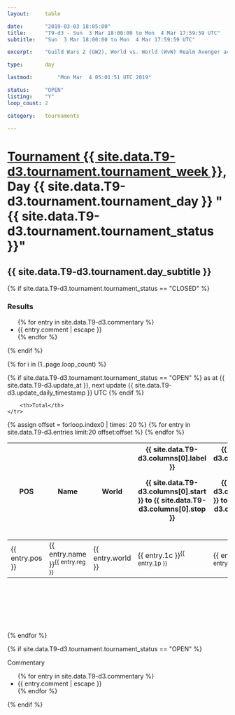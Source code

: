 ```yaml
---
layout: 	table

date: 		"2019-03-03 18:05:00"
title: 		"T9-d3 - Sun  3 Mar 18:00:00 to Mon  4 Mar 17:59:59 UTC"
subtitle: 	"Sun  3 Mar 18:00:00 to Mon  4 Mar 17:59:59 UTC"

excerpt:    "Guild Wars 2 (GW2), World vs. World (WvW) Realm Avenger achivement Tournament. \"Every Kill Counts\""

type:       day

lastmod: 		"Mon Mar  4 05:01:51 UTC 2019"

status:     "OPEN"
listing:    "Y"
loop_count: 2

category: 	tournaments

---
```

<div class="table_header">
    <h1><a href="{{ site.data.T9-d3.tournament.week_url }}">Tournament {{ site.data.T9-d3.tournament.tournament_week }}</a>, Day {{ site.data.T9-d3.tournament.tournament_day }} "{{ site.data.T9-d3.tournament.tournament_status }}"</h1>
    <h2>{{ site.data.T9-d3.tournament.day_subtitle }}</h2> 
</div>

{% if site.data.T9-d3.tournament.tournament_status == "CLOSED" %} 
<div class="commentary">
  <h3>Results</h3>
  <ul>
    {% for entry in site.data.T9-d3.commentary %}
    <li class="commentary_list">{{ entry.comment | escape }}</li>
    {% endfor %}
  </ul>
</div>
{% endif %}


{% for i in (1..page.loop_count) %}

{% if site.data.T9-d3.tournament.tournament_status == "OPEN" %} 
<span class="table_nextupdate">as at {{ site.data.T9-d3.update_at }}, next update {{ site.data.T9-d3.update_daily_timestamp }} UTC</span> 
{% endif %}

<table class="day_table">
  <colgroup>
    <col style="width:18px">
    <col style="width:55px">
    <col style="width:55px">
    <col style="width:12px">
    <col style="width:12px">
    <col style="width:12px">
    <col style="width:12px">
    <col style="width:12px">
    <col style="width:12px">
    <col style="width:12px">
    <col style="width:12px">
    <col style="width:12px">
    <col style="width:12px">
    <col style="width:12px">
    <col style="width:12px">
    <col style="width:12px">
    <col style="width:12px">
    <col style="width:12px">
    <col style="width:12px">
    <col style="width:12px">
    <col style="width:12px">
    <col style="width:12px">
    <col style="width:12px">
    <col style="width:12px">
    <col style="width:12px">
    <col style="width:12px">
    <col style="width:12px">
    <col style="width:18px">
  </colgroup>  
  <thead>
    <tr>
        <th>POS</th>
        <th class="AlignLeft">Name</th>
        <th class="AlignLeft">World</th>

<th><div class="label">{{ site.data.T9-d3.columns[0].label }}<p class="onhover">{{ site.data.T9-d3.columns[0].start }} to {{ site.data.T9-d3.columns[0].stop }}</p></div>​</th>
<th><div class="label">{{ site.data.T9-d3.columns[1].label }}<p class="onhover">{{ site.data.T9-d3.columns[1].start }} to {{ site.data.T9-d3.columns[1].stop }}</p></div>​</th>
<th><div class="label">{{ site.data.T9-d3.columns[2].label }}<p class="onhover">{{ site.data.T9-d3.columns[2].start }} to {{ site.data.T9-d3.columns[2].stop }}</p></div>​</th>
<th><div class="label">{{ site.data.T9-d3.columns[3].label }}<p class="onhover">{{ site.data.T9-d3.columns[3].start }} to {{ site.data.T9-d3.columns[3].stop }}</p></div>​</th>
<th><div class="label">{{ site.data.T9-d3.columns[4].label }}<p class="onhover">{{ site.data.T9-d3.columns[4].start }} to {{ site.data.T9-d3.columns[4].stop }}</p></div>​</th>
<th><div class="label">{{ site.data.T9-d3.columns[5].label }}<p class="onhover">{{ site.data.T9-d3.columns[5].start }} to {{ site.data.T9-d3.columns[5].stop }}</p></div>​</th>
<th><div class="label">{{ site.data.T9-d3.columns[6].label }}<p class="onhover">{{ site.data.T9-d3.columns[6].start }} to {{ site.data.T9-d3.columns[6].stop }}</p></div>​</th>
<th><div class="label">{{ site.data.T9-d3.columns[7].label }}<p class="onhover">{{ site.data.T9-d3.columns[7].start }} to {{ site.data.T9-d3.columns[7].stop }}</p></div>​</th>
<th><div class="label">{{ site.data.T9-d3.columns[8].label }}<p class="onhover">{{ site.data.T9-d3.columns[8].start }} to {{ site.data.T9-d3.columns[8].stop }}</p></div>​</th>
<th><div class="label">{{ site.data.T9-d3.columns[9].label }}<p class="onhover">{{ site.data.T9-d3.columns[9].start }} to {{ site.data.T9-d3.columns[9].stop }}</p></div>​</th>
<th><div class="label">{{ site.data.T9-d3.columns[10].label }}<p class="onhover">{{ site.data.T9-d3.columns[10].start }} to {{ site.data.T9-d3.columns[10].stop }}</p></div>​</th>

<th><div class="label">{{ site.data.T9-d3.columns[11].label }}<p class="onhover">{{ site.data.T9-d3.columns[11].start }} to {{ site.data.T9-d3.columns[11].stop }}</p></div>​</th>
<th><div class="label">{{ site.data.T9-d3.columns[12].label }}<p class="onhover">{{ site.data.T9-d3.columns[12].start }} to {{ site.data.T9-d3.columns[12].stop }}</p></div>​</th>
<th><div class="label">{{ site.data.T9-d3.columns[13].label }}<p class="onhover">{{ site.data.T9-d3.columns[13].start }} to {{ site.data.T9-d3.columns[13].stop }}</p></div>​</th>
<th><div class="label">{{ site.data.T9-d3.columns[14].label }}<p class="onhover">{{ site.data.T9-d3.columns[14].start }} to {{ site.data.T9-d3.columns[14].stop }}</p></div>​</th>
<th><div class="label">{{ site.data.T9-d3.columns[15].label }}<p class="onhover">{{ site.data.T9-d3.columns[15].start }} to {{ site.data.T9-d3.columns[15].stop }}</p></div>​</th>
<th><div class="label">{{ site.data.T9-d3.columns[16].label }}<p class="onhover">{{ site.data.T9-d3.columns[16].start }} to {{ site.data.T9-d3.columns[16].stop }}</p></div>​</th>
<th><div class="label">{{ site.data.T9-d3.columns[17].label }}<p class="onhover">{{ site.data.T9-d3.columns[17].start }} to {{ site.data.T9-d3.columns[17].stop }}</p></div>​</th>
<th><div class="label">{{ site.data.T9-d3.columns[18].label }}<p class="onhover">{{ site.data.T9-d3.columns[18].start }} to {{ site.data.T9-d3.columns[18].stop }}</p></div>​</th>
<th><div class="label">{{ site.data.T9-d3.columns[19].label }}<p class="onhover">{{ site.data.T9-d3.columns[19].start }} to {{ site.data.T9-d3.columns[19].stop }}</p></div>​</th>
<th><div class="label">{{ site.data.T9-d3.columns[20].label }}<p class="onhover">{{ site.data.T9-d3.columns[20].start }} to {{ site.data.T9-d3.columns[20].stop }}</p></div>​</th>

<th><div class="label">{{ site.data.T9-d3.columns[21].label }}<p class="onhover">{{ site.data.T9-d3.columns[21].start }} to {{ site.data.T9-d3.columns[21].stop }}</p></div>​</th>
<th><div class="label">{{ site.data.T9-d3.columns[22].label }}<p class="onhover">{{ site.data.T9-d3.columns[22].start }} to {{ site.data.T9-d3.columns[22].stop }}</p></div>​</th>
<th><div class="label">{{ site.data.T9-d3.columns[23].label }}<p class="onhover">{{ site.data.T9-d3.columns[23].start }} to {{ site.data.T9-d3.columns[23].stop }}</p></div>​</th>

        <th>Total</th>
    </tr>
  </thead>
  {% assign offset = forloop.index0 | times: 20 %}
<tbody>
{% for entry in site.data.T9-d3.entries limit:20 offset:offset %}
  <tr>
    <td class="pl{{ entry.pos }}">{{ entry.pos }}</td>
    <td class="AlignLeft">{{ entry.name }}<sup>{{ entry.reg }}</sup></td>
    <td class="AlignLeft">{{ entry.world }}</td>
    <td class="pl{{ entry.1p }}">{{ entry.1c }}<sup>{{ entry.1p }}</sup></td>
    <td class="pl{{ entry.2p }}">{{ entry.2c }}<sup>{{ entry.2p }}</sup></td>
    <td class="pl{{ entry.3p }}">{{ entry.3c }}<sup>{{ entry.3p }}</sup></td>
    <td class="pl{{ entry.4p }}">{{ entry.4c }}<sup>{{ entry.4p }}</sup></td>
    <td class="pl{{ entry.5p }}">{{ entry.5c }}<sup>{{ entry.5p }}</sup></td>
    <td class="pl{{ entry.6p }}">{{ entry.6c }}<sup>{{ entry.6p }}</sup></td>
    <td class="pl{{ entry.7p }}">{{ entry.7c }}<sup>{{ entry.7p }}</sup></td>
    <td class="pl{{ entry.8p }}">{{ entry.8c }}<sup>{{ entry.8p }}</sup></td>
    <td class="pl{{ entry.9p }}">{{ entry.9c }}<sup>{{ entry.9p }}</sup></td>
    <td class="pl{{ entry.10p }}">{{ entry.10c }}<sup>{{ entry.10p }}</sup></td>
    <td class="pl{{ entry.11p }}">{{ entry.11c }}<sup>{{ entry.11p }}</sup></td>
    <td class="pl{{ entry.12p }}">{{ entry.12c }}<sup>{{ entry.12p }}</sup></td>
    <td class="pl{{ entry.13p }}">{{ entry.13c }}<sup>{{ entry.13p }}</sup></td>
    <td class="pl{{ entry.14p }}">{{ entry.14c }}<sup>{{ entry.14p }}</sup></td>
    <td class="pl{{ entry.15p }}">{{ entry.15c }}<sup>{{ entry.15p }}</sup></td>
    <td class="pl{{ entry.16p }}">{{ entry.16c }}<sup>{{ entry.16p }}</sup></td>
    <td class="pl{{ entry.17p }}">{{ entry.17c }}<sup>{{ entry.17p }}</sup></td>
    <td class="pl{{ entry.18p }}">{{ entry.18c }}<sup>{{ entry.18p }}</sup></td>
    <td class="pl{{ entry.19p }}">{{ entry.19c }}<sup>{{ entry.19p }}</sup></td>
    <td class="pl{{ entry.20p }}">{{ entry.20c }}<sup>{{ entry.20p }}</sup></td>
    <td class="pl{{ entry.21p }}">{{ entry.21c }}<sup>{{ entry.21p }}</sup></td>
    <td class="pl{{ entry.22p }}">{{ entry.22c }}<sup>{{ entry.22p }}</sup></td>
    <td class="pl{{ entry.23p }}">{{ entry.23c }}<sup>{{ entry.23p }}</sup></td>
    <td class="pl{{ entry.24p }}">{{ entry.24c }}<sup>{{ entry.24p }}</sup></td>
    <td>{{ entry.total }}</td>
  </tr>
{% endfor %}  
</tbody>
</table>
<div class="leaderboard">
  <script async src="//pagead2.googlesyndication.com/pagead/js/adsbygoogle.js"></script>
  <!-- 728x90 -->
  <ins class="adsbygoogle"
       style="display:inline-block;width:728px;height:90px"
       data-ad-client="ca-pub-3274917281288240"
       data-ad-slot="3870538733"></ins>
  <script>
  (adsbygoogle = window.adsbygoogle || []).push({});
  </script>    
</div>
<br />
{% endfor %}

{% if site.data.T9-d3.tournament.tournament_status == "OPEN" %} 
<div class="commentary">
  <span class="commentary_title">Commentary</span>
  <ul>
    {% for entry in site.data.T9-d3.commentary %}
    <li class="commentary_list">{{ entry.comment | escape }}</li>
    {% endfor %}
  </ul>
</div>
{% endif %}


